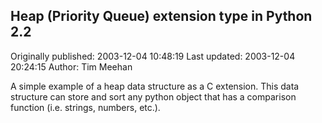 ## Heap (Priority Queue) extension type in Python 2.2

Originally published: 2003-12-04 10:48:19
Last updated: 2003-12-04 20:24:15
Author: Tim Meehan

A simple example of a heap data structure as a C extension.  This data structure can store and sort any python object that has a comparison function (i.e. strings, numbers, etc.).
